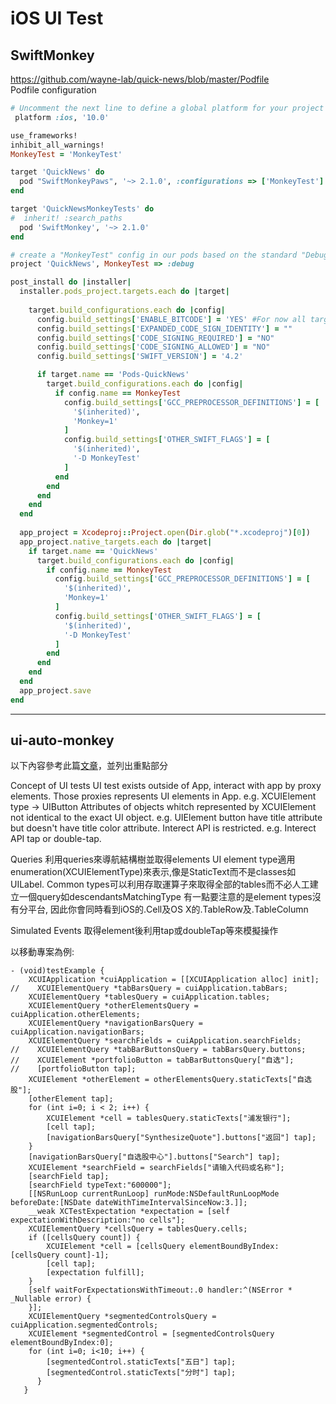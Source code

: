 # iOS UI Test

## SwiftMonkey
https://github.com/wayne-lab/quick-news/blob/master/Podfile  
Podfile configuration
```ruby
# Uncomment the next line to define a global platform for your project
 platform :ios, '10.0'

use_frameworks!
inhibit_all_warnings!
MonkeyTest = 'MonkeyTest'

target 'QuickNews' do
  pod "SwiftMonkeyPaws", '~> 2.1.0', :configurations => ['MonkeyTest']
end

target 'QuickNewsMonkeyTests' do
#  inherit! :search_paths
  pod 'SwiftMonkey', '~> 2.1.0'
end

# create a "MonkeyTest" config in our pods based on the standard "Debug" target
project 'QuickNews', MonkeyTest => :debug

post_install do |installer|
  installer.pods_project.targets.each do |target|
    
    target.build_configurations.each do |config|
      config.build_settings['ENABLE_BITCODE'] = 'YES' #For now all targets must have bitcode disabled :-(
      config.build_settings['EXPANDED_CODE_SIGN_IDENTITY'] = ""
      config.build_settings['CODE_SIGNING_REQUIRED'] = "NO"
      config.build_settings['CODE_SIGNING_ALLOWED'] = "NO"
      config.build_settings['SWIFT_VERSION'] = '4.2'

      if target.name == 'Pods-QuickNews'
        target.build_configurations.each do |config|
          if config.name == MonkeyTest
            config.build_settings['GCC_PREPROCESSOR_DEFINITIONS'] = [
              '$(inherited)',
              'Monkey=1'
            ]
            config.build_settings['OTHER_SWIFT_FLAGS'] = [
              '$(inherited)',
              '-D MonkeyTest'
            ]
          end
        end
      end
    end
  end
  
  app_project = Xcodeproj::Project.open(Dir.glob("*.xcodeproj")[0])
  app_project.native_targets.each do |target|
    if target.name == 'QuickNews'
      target.build_configurations.each do |config|
        if config.name == MonkeyTest
          config.build_settings['GCC_PREPROCESSOR_DEFINITIONS'] = [
            '$(inherited)',
            'Monkey=1'
          ]
          config.build_settings['OTHER_SWIFT_FLAGS'] = [
            '$(inherited)',
            '-D MonkeyTest'
          ]
        end
      end
    end
  end
  app_project.save
end
```

------------
## ui-auto-monkey
以下內容參考此篇[文章](https://www.bignerdranch.com/blog/ui-testing-in-xcode-7-part-1-ui-testing-gotchas/)，並列出重點部分

Concept of UI tests
UI test exists outside of App, interact with app by proxy elements.
Those proxies represents UI elements in App.
e.g. XCUIElement type -> UIButton
Attributes of objects whitch represented by XCUIElement not identical to the exact UI object.
e.g. UIElement button have title attribute but doesn't have title color attribute.
Interect API is restricted.
e.g. Interect API tap or double-tap.

Queries
利用queries來導航結構樹並取得elements
UI element type適用enumeration(XCUIElementType)來表示,像是StaticText而不是classes如UILabel.
Common types可以利用存取運算子來取得全部的tables而不必人工建立一個query如descendantsMatchingType
有一點要注意的是element types沒有分平台, 因此你會同時看到iOS的.Cell及OS X的.TableRow及.TableColumn

Simulated Events
取得element後利用tap或doubleTap等來模擬操作

以移動專案為例:

```
- (void)testExample {
    XCUIApplication *cuiApplication = [[XCUIApplication alloc] init];
//    XCUIElementQuery *tabBarsQuery = cuiApplication.tabBars;
    XCUIElementQuery *tablesQuery = cuiApplication.tables;
    XCUIElementQuery *otherElementsQuery = cuiApplication.otherElements;
    XCUIElementQuery *navigationBarsQuery = cuiApplication.navigationBars;
    XCUIElementQuery *searchFields = cuiApplication.searchFields;
//    XCUIElementQuery *tabBarButtonsQuery = tabBarsQuery.buttons;
//    XCUIElement *portfolioButton = tabBarButtonsQuery["自选"];
//    [portfolioButton tap];
    XCUIElement *otherElement = otherElementsQuery.staticTexts["自选股"];
    [otherElement tap];
    for (int i=0; i < 2; i++) {
        XCUIElement *cell = tablesQuery.staticTexts["浦发银行"];
        [cell tap];
        [navigationBarsQuery["SynthesizeQuote"].buttons["返回"] tap];
    }
    [navigationBarsQuery["自选股中心"].buttons["Search"] tap];
    XCUIElement *searchField = searchFields["请输入代码或名称"];
    [searchField tap];
    [searchField typeText:"600000"];
    [[NSRunLoop currentRunLoop] runMode:NSDefaultRunLoopMode beforeDate:[NSDate dateWithTimeIntervalSinceNow:3.]];
    __weak XCTestExpectation *expectation = [self expectationWithDescription:"no cells"];
    XCUIElementQuery *cellsQuery = tablesQuery.cells;
    if ([cellsQuery count]) {
        XCUIElement *cell = [cellsQuery elementBoundByIndex:[cellsQuery count]-1];
        [cell tap];
        [expectation fulfill];
    }
    [self waitForExpectationsWithTimeout:.0 handler:^(NSError * _Nullable error) {
    }];
    XCUIElementQuery *segmentedControlsQuery = cuiApplication.segmentedControls;
    XCUIElement *segmentedControl = [segmentedControlsQuery elementBoundByIndex:0];
    for (int i=0; i<10; i++) {
        [segmentedControl.staticTexts["五日"] tap];
        [segmentedControl.staticTexts["分时"] tap];
      }
   }
```



